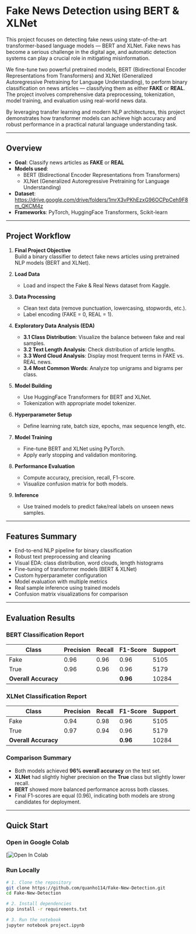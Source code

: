 # Fake News Detection using BERT & XLNet

This project focuses on detecting fake news using state-of-the-art transformer-based language models — BERT and XLNet. Fake news has become a serious challenge in the digital age, and automatic detection systems can play a crucial role in mitigating misinformation.

We fine-tune two powerful pretrained models, BERT (Bidirectional Encoder Representations from Transformers) and XLNet (Generalized Autoregressive Pretraining for Language Understanding), to perform binary classification on news articles — classifying them as either **FAKE** or **REAL**. The project involves comprehensive data preprocessing, tokenization, model training, and evaluation using real-world news data.

By leveraging transfer learning and modern NLP architectures, this project demonstrates how transformer models can achieve high accuracy and robust performance in a practical natural language understanding task.


---

## Overview

- **Goal**: Classify news articles as **FAKE** or **REAL**
- **Models used**:
  - BERT (Bidirectional Encoder Representations from Transformers)
  - XLNet (Generalized Autoregressive Pretraining for Language Understanding)
- **Dataset**: https://drive.google.com/drive/folders/1mrX3vPKhEzxG96OCPpCeh9F8m_QKCM4z
- **Frameworks**: PyTorch, HuggingFace Transformers, Scikit-learn

---

## Project Workflow

1. **Final Project Objective**  
   Build a binary classifier to detect fake news articles using pretrained NLP models (BERT and XLNet).

2. **Load Data**  
   - Load and inspect the Fake & Real News dataset from Kaggle.

3. **Data Processing**  
   - Clean text data (remove punctuation, lowercasing, stopwords, etc.).
   - Label encoding (FAKE = 0, REAL = 1).

4. **Exploratory Data Analysis (EDA)**  
   - **3.1 Class Distribution**: Visualize the balance between fake and real samples.  
   - **3.2 Text Length Analysis**: Check distribution of article lengths.  
   - **3.3 Word Cloud Analysis**: Display most frequent terms in FAKE vs. REAL news.  
   - **3.4 Most Common Words**: Analyze top unigrams and bigrams per class.

5. **Model Building**  
   - Use HuggingFace Transformers for BERT and XLNet.
   - Tokenization with appropriate model tokenizer.

6. **Hyperparameter Setup**  
   - Define learning rate, batch size, epochs, max sequence length, etc.

7. **Model Training**  
   - Fine-tune BERT and XLNet using PyTorch.
   - Apply early stopping and validation monitoring.

8. **Performance Evaluation**  
   - Compute accuracy, precision, recall, F1-score.
   - Visualize confusion matrix for both models.

9. **Inference**  
   - Use trained models to predict fake/real labels on unseen news samples.

---

## Features Summary

- End-to-end NLP pipeline for binary classification
- Robust text preprocessing and cleaning
- Visual EDA: class distribution, word clouds, length histograms
- Fine-tuning of transformer models (BERT & XLNet)
- Custom hyperparameter configuration
- Model evaluation with multiple metrics
- Real sample inference using trained models
- Confusion matrix visualizations for comparison

---

## Evaluation Results

### BERT Classification Report

| Class | Precision | Recall | F1-Score | Support |
|-------|-----------|--------|----------|---------|
| Fake  | 0.96      | 0.96   | 0.96     | 5105    |
| True  | 0.96      | 0.96   | 0.96     | 5179    |
| **Overall Accuracy** |       |        | **0.96** | 10284   |

### XLNet Classification Report

| Class | Precision | Recall | F1-Score | Support |
|-------|-----------|--------|----------|---------|
| Fake  | 0.94      | 0.98   | 0.96     | 5105    |
| True  | 0.97      | 0.94   | 0.96     | 5179    |
| **Overall Accuracy** |       |        | **0.96** | 10284   |

### Comparison Summary

- Both models achieved **96% overall accuracy** on the test set.
- **XLNet** had slightly higher precision on the **True** class but slightly lower recall.
- **BERT** showed more balanced performance across both classes.
- Final F1-scores are equal (0.96), indicating both models are strong candidates for deployment.

---

## Quick Start

### Open in Google Colab

[![Open In Colab](https://colab.research.google.com/github/quanho114/Fake-New-Detection/blob/main/Fake_News.ipynb)

### Run Locally

```bash
# 1. Clone the repository
git clone https://github.com/quanho114/Fake-New-Detection.git
cd Fake-New-Detection

# 2. Install dependencies
pip install -r requirements.txt

# 3. Run the notebook
jupyter notebook project.ipynb
